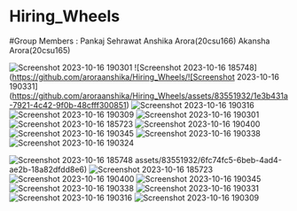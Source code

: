 # Hiring_Wheels
#Group Members : 
Pankaj Sehrawat
Anshika Arora(20csu166)
Akansha Arora(20csu165)

                

![Screenshot 2023-10-16 190301](https://github.com/aroraanshika/Hiring_Wheels/assets/83551932/e42ca181-4617-4475-b337-e580b40a3918)
![Screenshot 2023-10-16 185748](https://github.com/aroraanshika/Hiring_Wheels/![Screenshot 2023-10-16 190331](https://github.com/aroraanshika/Hiring_Wheels/assets/83551932/1e3b431a-7921-4c42-9f0b-48cfff300851)
![Screenshot 2023-10-16 190316](https://github.com/aroraanshika/Hiring_Wheels/assets/83551932/8c97c9bb-d56c-4584-a309-785e130e0d2a)
![Screenshot 2023-10-16 190309](https://github.com/aroraanshika/Hiring_Wheels/assets/83551932/390d8685-4002-4113-9c0c-f9616c1419a4)
![Screenshot 2023-10-16 190301](https://github.com/aroraanshika/Hiring_Wheels/assets/83551932/e7b17634-b7a2-4772-811d-6e27522cb4c0)![Screenshot 2023-10-16 185723](https://github.com/aroraanshika/Hiring_Wheels/assets/83551932/81fbc496-ec57-4f95-8891-2fcaad52b07a)
![Screenshot 2023-10-16 190400](https://github.com/aroraanshika/Hiring_Wheels/assets/83551932/ba255b73-6d68-458b-9b0e-6fb63b1222fa)
![Screenshot 2023-10-16 190345](https://github.com/aroraanshika/Hiring_Wheels/assets/83551932/e0aa0c4b-ad4e-4c44-a011-ce8099178d75)
![Screenshot 2023-10-16 190338](https://github.com/aroraanshika/Hiring_Wheels/assets/83551932/29d87d12-2ebd-491f-8e2c-ef3a146cd65a)
![Screenshot 2023-10-16 190324](https://github.com/aroraanshika/Hiring_Wheels/assets/83551932/5a1d9b0f-6b6c-49e3-9cc9-257dc5a349c0)

![Screenshot 2023-10-16 185748](https://github.com/aroraanshika/Hiring_Wheels/assets/83551932/b5aefb3b-d4aa-486c-a8c7-5baba2f66ced)
assets/83551932/6fc74fc5-6beb-4ad4-ae2b-18a82dfdd8e6)
![Screenshot 2023-10-16 185723](https://github.com/aroraanshika/Hiring_Wheels/assets/83551932/882f9fe9-be38-499b-a95a-d0174b050624)
![Screenshot 2023-10-16 190400](https://github.com/aroraanshika/Hiring_Wheels/assets/83551932/5244a5d6-178c-4d77-96d2-391e8fe8fad8)
![Screenshot 2023-10-16 190345](https://github.com/aroraanshika/Hiring_Wheels/assets/83551932/a10840fc-9f9b-42f9-b540-2e0b866cbe0b)
![Screenshot 2023-10-16 190338](https://github.com/aroraanshika/Hiring_Wheels/assets/83551932/782fea41-b044-4cc7-ae31-2da640b52e79)
![Screenshot 2023-10-16 190331](https://github.com/aroraanshika/Hiring_Wheels/assets/83551932/577dc4ed-5a80-4f43-ad32-f7d8ebf5a9fa)
![Screenshot 2023-10-16 190316](https://github.com/aroraanshika/Hiring_Wheels/assets/83551932/b7ca008b-58cc-42d2-b06b-cb70f1167bdc)
![Screenshot 2023-10-16 190309](https://github.com/aroraanshika/Hiring_Wheels/assets/83551932/e9eeec71-0347-44e2-8563-8f9335862cb6)
